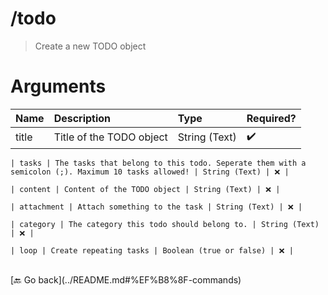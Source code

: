 # /todo
> Create a new TODO object 

# Arguments

| Name | Description | Type | Required? | 
| :-- | :-- | :-- | :-- | 
| title | Title of the TODO object | String (Text) | ✔️ | 

    | tasks | The tasks that belong to this todo. Seperate them with a semicolon (;). Maximum 10 tasks allowed! | String (Text) | ❌ | 

    | content | Content of the TODO object | String (Text) | ❌ | 

    | attachment | Attach something to the task | String (Text) | ❌ | 

    | category | The category this todo should belong to. | String (Text) | ❌ | 

    | loop | Create repeating tasks | Boolean (true or false) | ❌ | 

    

<br>
 [🔙 Go back](../README.md#%EF%B8%8F-commands)